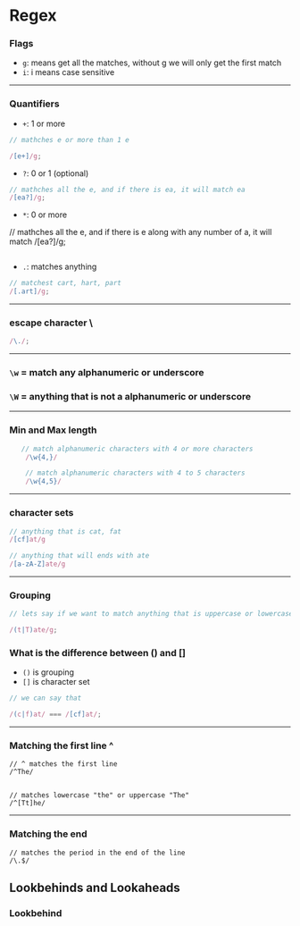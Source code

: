 # Regex

### Flags

- `g`: means get all the matches, without g we will only get the first match
- `i`: i means case sensitive

---

### Quantifiers

- `+`: 1 or more

```js
// mathches e or more than 1 e

/[e+]/g;
```

- `?`: 0 or 1 (optional)

```js
// mathches all the e, and if there is ea, it will match ea
/[ea?]/g;
```

- `*`: 0 or more

// mathches all the e, and if there is e along with any number of a, it will match
/[ea?]/g;

```

```

- `.`: matches anything

```js
// matchest cart, hart, part
/[.art]/g;
```

---

### escape character \

```js
/\./;
```

---

### `\w` = match any alphanumeric or underscore

### `\W` = anything that is not a alphanumeric or underscore

---

### Min and Max length

```js
   // match alphanumeric characters with 4 or more characters
    /\w{4,}/

    // match alphanumeric characters with 4 to 5 characters
    /\w{4,5}/
```

---

### character sets

```js
// anything that is cat, fat
/[cf]at/g

// anything that will ends with ate
/[a-zA-Z]ate/g
```

---

### Grouping

```js
// lets say if we want to match anything that is uppercase or lowercase within a group

/(t|T)ate/g;
```

### What is the difference between () and []

- `()` is grouping
- `[]` is character set

```js
// we can say that

/(c|f)at/ === /[cf]at/;
```

---

### Matching the first line ^

```
// ^ matches the first line
/^The/


// matches lowercase "the" or uppercase "The"
/^[Tt]he/
```

---

### Matching the end

```
// matches the period in the end of the line
/\.$/
```

## Lookbehinds and Lookaheads

### Lookbehind
